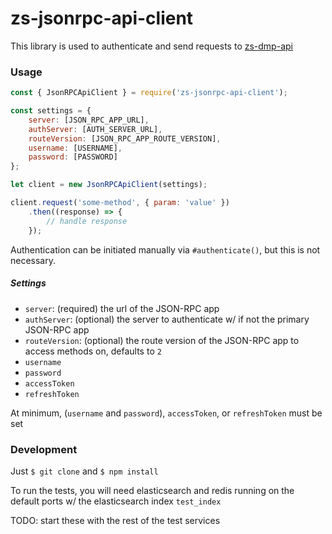 # zs-jsonrpc-api-client

This library is used to authenticate and send requests to [zs-dmp-api](https://git.zipscene.com/dmp/zs-dmp-api)

### Usage

```js
const { JsonRPCApiClient } = require('zs-jsonrpc-api-client');

const settings = {
	server: [JSON_RPC_APP_URL],
	authServer: [AUTH_SERVER_URL],
	routeVersion: [JSON_RPC_APP_ROUTE_VERSION],
	username: [USERNAME],
	password: [PASSWORD]
};

let client = new JsonRPCApiClient(settings);

client.request('some-method', { param: 'value' })
	.then((response) => {
		// handle response
	});
```

Authentication can be initiated manually via `#authenticate()`, but this is not necessary.

##### Settings
- `server`: (required) the url of the JSON-RPC app
- `authServer`: (optional) the server to authenticate w/ if not the primary JSON-RPC app
- `routeVersion`: (optional) the route version of the JSON-RPC app to access methods on, defaults to `2`
- `username`
- `password`
- `accessToken`
- `refreshToken`

At minimum, (`username` and `password`), `accessToken`, or `refreshToken` must be set

### Development
Just `$ git clone` and `$ npm install`

To run the tests, you will need elasticsearch and redis running on the default ports w/ the elasticsearch index `test_index`

TODO: start these with the rest of the test services
